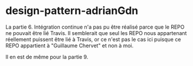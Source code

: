 ﻿# design-pattern-adrianGdn

La partie 6. Intégration continue n'a pas pu être réalisé parce que le REPO ne pouvait être lié Travis.
Il semblerait que seul les REPO nous appartenant réellement puissent être lié à Travis, or ce n'est pas le cas ici puisque ce REPO appartient à "Guillaume Chervet" et non à moi.

Il en est de même pour la partie 9.
